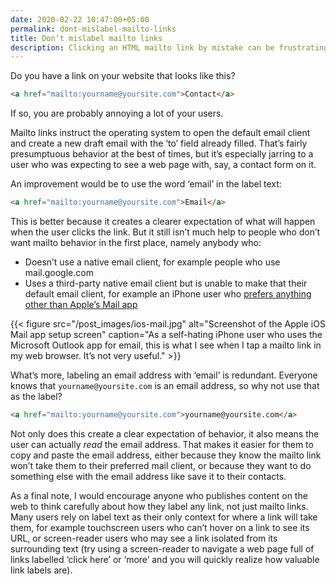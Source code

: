 ```yaml
---
date: 2020-02-22 10:47:00+05:00
permalink: dont-mislabel-mailto-links
title: Don’t mislabel mailto links
description: Clicking an HTML mailto link by mistake can be frustrating for users. Don’t trick them into it.
---
```

Do you have a link on your website that looks like this?

```html
<a href="mailto:yourname@yoursite.com">Contact</a>
```

If so, you are probably annoying a lot of your users.

Mailto links instruct the operating system to open the default email client and create a new draft email with the ‘to’ field already filled. That’s fairly presumptuous behavior at the best of times, but it’s especially jarring to a user who was expecting to see a web page with, say, a contact form on it.

An improvement would be to use the word ‘email’ in the label text:

```html
<a href="mailto:yourname@yoursite.com">Email</a>
```

This is better because it creates a clearer expectation of what will happen when the user clicks the link. But it still isn’t much help to people who don’t want mailto behavior in the first place, namely anybody who:

* Doesn’t use a native email client, for example people who use mail.google.com
* Uses a third-party native email client but is unable to make that their default email client, for example an iPhone user who [prefers anything other than Apple’s Mail app](https://www.lifewire.com/choose-default-apps-on-iphone-4044162)
 
{{< figure src="/post_images/ios-mail.jpg" alt="Screenshot of the Apple iOS Mail app setup screen" caption="As a self-hating iPhone user who uses the Microsoft Outlook app for email, this is what I see when I tap a mailto link in my web browser. It’s not very useful." >}}

What’s more, labeling an email address with ‘email’ is redundant. Everyone knows that `yourname@yoursite.com` is an email address, so why not use that as the label?

```html
<a href="mailto:yourname@yoursite.com">yourname@yoursite.com</a>
```

Not only does this create a clear expectation of behavior, it also means the user can actually _read_ the email address. That makes it easier for them to copy and paste the email address, either because they know the mailto link won’t take them to their preferred mail client, or because they want to do something else with the email address like save it to their contacts.

As a final note, I would encourage anyone who publishes content on the web to think carefully about how they label any link, not just mailto links. Many users rely on label text as their only context for where a link will take them, for example touchscreen users who can’t hover on a link to see its URL, or screen-reader users who may see a link isolated from its surrounding text (try using a screen-reader to navigate a web page full of links labelled ‘click here’ or ‘more’ and you will quickly realize how valuable link labels are).


